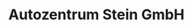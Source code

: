 ---
title: "Autozentrum Stein GmbH"
url: /koenigsbach-stein/autozentrum-stein-gmbh/
shop: Autohaus
---